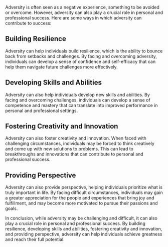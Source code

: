 
Adversity is often seen as a negative experience, something to be avoided or overcome. However, adversity can also play a crucial role in personal and professional success. Here are some ways in which adversity can contribute to success:

Building Resilience
-------------------

Adversity can help individuals build resilience, which is the ability to bounce back from setbacks and challenges. By facing and overcoming adversity, individuals can develop a sense of confidence and self-efficacy that can help them navigate future challenges more effectively.

Developing Skills and Abilities
-------------------------------

Adversity can also help individuals develop new skills and abilities. By facing and overcoming challenges, individuals can develop a sense of competence and mastery that can translate into improved performance in personal and professional settings.

Fostering Creativity and Innovation
-----------------------------------

Adversity can also foster creativity and innovation. When faced with challenging circumstances, individuals may be forced to think creatively and come up with new solutions to problems. This can lead to breakthroughs and innovations that can contribute to personal and professional success.

Providing Perspective
---------------------

Adversity can also provide perspective, helping individuals prioritize what is truly important in life. By facing difficult circumstances, individuals may gain a greater appreciation for the people and experiences that bring joy and fulfillment, and may become more motivated to pursue their passions and goals.

In conclusion, while adversity may be challenging and difficult, it can also play a crucial role in personal and professional success. By building resilience, developing skills and abilities, fostering creativity and innovation, and providing perspective, adversity can help individuals achieve greatness and reach their full potential.
